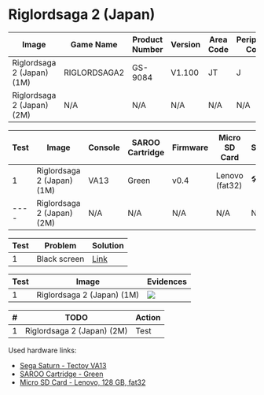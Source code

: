 # Riglordsaga 2 (Japan)

| Image                      | Game Name    | Product Number | Version | Area Code | Peripheral Code |
| -------------------------- | ------------ | -------------- | ------- | --------- | --------------- |
| Riglordsaga 2 (Japan) (1M) | RIGLORDSAGA2 | GS-9084        | V1.100  | JT        | J               |
| Riglordsaga 2 (Japan) (2M) | N/A          | N/A            | N/A     | N/A       | N/A             |

| Test | Image                      | Console | SAROO Cartridge | Firmware | Micro SD Card  | Status              | Time Played |
| ---- | -------------------------- | ------- | --------------- | -------- | -------------- | ------------------- | ----------- |
| 1    | Riglordsaga 2 (Japan) (1M) | VA13    | Green           | v0.4     | Lenovo (fat32) | :hammer_and_wrench: | 13 minutes  |
| ---- | Riglordsaga 2 (Japan) (2M) | N/A     | N/A             | N/A      | N/A            | N/A                 | N/A         |

| Test | Problem      | Solution                                                                                                           |
| ---- | ------------ | ------------------------------------------------------------------------------------------------------------------ |
| 1    | Black screen | [Link](https://github.com/williamdsw/saroo-configuration-list/blob/master/Regions/Retails/Japan/GS-9084/README.md) |

| Test | Image                      | Evidences                                                                                        |
| ---- | -------------------------- | ------------------------------------------------------------------------------------------------ |
| 1    | Riglordsaga 2 (Japan) (1M) | [![](https://img.youtube.com/vi/w_AY64Il4vE/0.jpg)](https://www.youtube.com/watch?v=w_AY64Il4vE) |

| #   | TODO                       | Action |
| --- | -------------------------- | ------ |
| 1   | Riglordsaga 2 (Japan) (2M) | Test   |

Used hardware links:

- [Sega Saturn - Tectoy VA13](../../../../Info/Consoles/VA13/README.md)
- [SAROO Cartridge - Green](../../../../Info/Cartridges/RetroGameParadiseStore/1.32F/README.md)
- [Micro SD Card - Lenovo, 128 GB, fat32](../../../../Info/SdCards/Lenovo/128GB/fat32/README.md)
